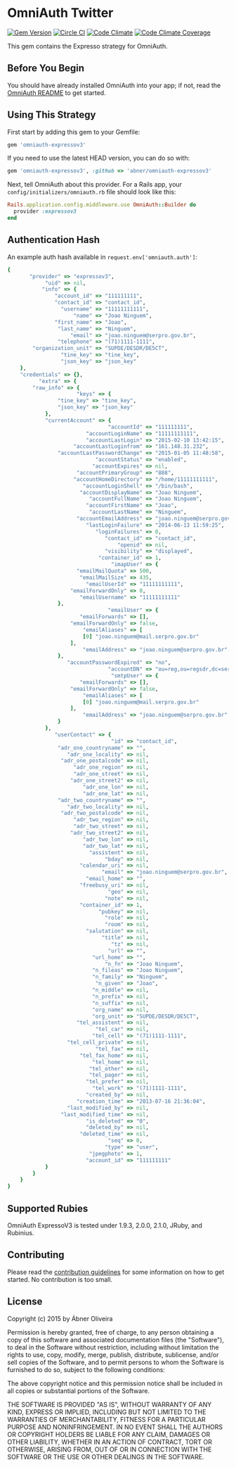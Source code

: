 # OmniAuth Twitter

[![Gem Version](https://badge.fury.io/rb/omniauth-twitter.svg)](http://badge.fury.io/rb/omniauth-twitter)
[![Circle CI](https://circleci.com/gh/abner/omniauth-expressov3/tree/master.svg?style=svg)](https://circleci.com/gh/abner/omniauth-expressov3/tree/master)
[![Code Climate](https://codeclimate.com/github/abner/omniauth-expressov3.png)](https://codeclimate.com/github/abner/omniauth-expressov3)
[![Code Climate Coverage](https://codeclimate.com/github/abner/omniauth-expressov3/coverage.png)](https://codeclimate.com/github/abner/omniauth-expressov3)

This gem contains the Expresso strategy for OmniAuth.

## Before You Begin

You should have already installed OmniAuth into your app; if not, read the [OmniAuth README](https://github.com/intridea/omniauth) to get started.


## Using This Strategy

First start by adding this gem to your Gemfile:

```ruby
gem 'omniauth-expressov3'
```

If you need to use the latest HEAD version, you can do so with:

```ruby
gem 'omniauth-expressov3', :github => 'abner/omniauth-expressov3'
```

Next, tell OmniAuth about this provider. For a Rails app, your `config/initializers/omniauth.rb` file should look like this:

```ruby
Rails.application.config.middleware.use OmniAuth::Builder do
  provider :expressov3
end
```


## Authentication Hash
An example auth hash available in `request.env['omniauth.auth']`:

```ruby
{
       "provider" => "expressov3",
            "uid" => nil,
           "info" => {
               "account_id" => "111111111",
               "contact_id" => "contact_id",
                 "username" => "11111111111",
                     "name" => "Joao Ninguem",
               "first_name" => "Joao",
                "last_name" => "Ninguem",
                    "email" => "joao.ninguem@serpro.gov.br",
                "telephone" => "(71)1111-1111",
        "organization_unit" => "SUPDE/DESDR/DE5CT",
                 "tine_key" => "tine_key",
                 "json_key" => "json_key"
    },
    "credentials" => {},
          "extra" => {
        "raw_info" => {
                      "keys" => {
                "tine_key" => "tine_key",
                "json_key" => "json_key"
            },
            "currentAccount" => {
                                "accountId" => "111111111",
                         "accountLoginName" => "11111111111",
                         "accountLastLogin" => "2015-02-10 13:42:15",
                     "accountLastLoginfrom" => "161.148.31.232",
                "accountLastPasswordChange" => "2015-01-05 11:48:58",
                            "accountStatus" => "enabled",
                           "accountExpires" => nil,
                      "accountPrimaryGroup" => "888",
                     "accountHomeDirectory" => "/home/11111111111",
                        "accountLoginShell" => "/bin/bash",
                       "accountDisplayName" => "Joao Ninguem",
                          "accountFullName" => "Joao Ninguem",
                         "accountFirstName" => "Joao",
                          "accountLastName" => "Ninguem",
                      "accountEmailAddress" => "joao.ninguem@serpro.gov.br",
                         "lastLoginFailure" => "2014-06-13 11:59:25",
                            "loginFailures" => 0,
                               "contact_id" => "contact_id",
                                   "openid" => nil,
                               "visibility" => "displayed",
                             "container_id" => 1,
                                 "imapUser" => {
                      "emailMailQuota" => 500,
                       "emailMailSize" => 435,
                         "emailUserId" => "11111111111",
                    "emailForwardOnly" => 0,
                       "emailUsername" => "11111111111"
                },
                                "emailUser" => {
                       "emailForwards" => [],
                    "emailForwardOnly" => false,
                        "emailAliases" => [
                        [0] "joao.ninguem@mail.serpro.gov.br"
                    ],
                        "emailAddress" => "joao.ninguem@serpro.gov.br"
                },
                   "accountPasswordExpired" => "no",
                                "accountDN" => "ou=reg,ou=regsdr,dc=serpro,dc=gov,dc=br",
                                 "smtpUser" => {
                       "emailForwards" => [],
                    "emailForwardOnly" => false,
                        "emailAliases" => [
                        [0] "joao.ninguem@mail.serpro.gov.br"
                    ],
                        "emailAddress" => "joao.ninguem@serpro.gov.br"
                }
            },
               "userContact" => {
                                 "id" => "contact_id",
                "adr_one_countryname" => "",
                   "adr_one_locality" => nil,
                 "adr_one_postalcode" => nil,
                     "adr_one_region" => nil,
                     "adr_one_street" => nil,
                    "adr_one_street2" => nil,
                        "adr_one_lon" => nil,
                        "adr_one_lat" => nil,
                "adr_two_countryname" => "",
                   "adr_two_locality" => nil,
                 "adr_two_postalcode" => nil,
                     "adr_two_region" => nil,
                     "adr_two_street" => nil,
                    "adr_two_street2" => nil,
                        "adr_two_lon" => nil,
                        "adr_two_lat" => nil,
                          "assistent" => nil,
                               "bday" => nil,
                       "calendar_uri" => nil,
                              "email" => "joao.ninguem@serpro.gov.br",
                         "email_home" => "",
                       "freebusy_uri" => nil,
                                "geo" => nil,
                               "note" => nil,
                       "container_id" => 1,
                             "pubkey" => nil,
                               "role" => nil,
                               "room" => nil,
                         "salutation" => nil,
                              "title" => nil,
                                 "tz" => nil,
                                "url" => "",
                           "url_home" => "",
                               "n_fn" => "Joao Ninguem",
                           "n_fileas" => "Joao Ninguem",
                           "n_family" => "Ninguem",
                            "n_given" => "Joao",
                           "n_middle" => nil,
                           "n_prefix" => nil,
                           "n_suffix" => nil,
                           "org_name" => nil,
                           "org_unit" => "SUPDE/DESDR/DE5CT",
                      "tel_assistent" => nil,
                            "tel_car" => nil,
                           "tel_cell" => "(71)1111-1111",
                   "tel_cell_private" => nil,
                            "tel_fax" => nil,
                       "tel_fax_home" => nil,
                           "tel_home" => nil,
                          "tel_other" => nil,
                          "tel_pager" => nil,
                         "tel_prefer" => nil,
                           "tel_work" => "(71)1111-1111",
                         "created_by" => nil,
                      "creation_time" => "2013-07-16 21:36:04",
                   "last_modified_by" => nil,
                 "last_modified_time" => nil,
                         "is_deleted" => "0",
                         "deleted_by" => nil,
                       "deleted_time" => nil,
                                "seq" => 0,
                               "type" => "user",
                          "jpegphoto" => 1,
                         "account_id" => "111111111"
            }
        }
    }
}

```

## Supported Rubies

OmniAuth ExpressoV3 is tested under 1.9.3, 2.0.0, 2.1.0, JRuby, and Rubinius.

## Contributing

Please read the [contribution guidelines](CONTRIBUTING.md) for some information on how to get started. No contribution is too small.

## License

Copyright (c) 2015 by Ábner Oliveira

Permission is hereby granted, free of charge, to any person obtaining a copy of this software and associated documentation files (the "Software"), to deal in the Software without restriction, including without limitation the rights to use, copy, modify, merge, publish, distribute, sublicense, and/or sell copies of the Software, and to permit persons to whom the Software is furnished to do so, subject to the following conditions:

The above copyright notice and this permission notice shall be included in all copies or substantial portions of the Software.

THE SOFTWARE IS PROVIDED "AS IS", WITHOUT WARRANTY OF ANY KIND, EXPRESS OR IMPLIED, INCLUDING BUT NOT LIMITED TO THE WARRANTIES OF MERCHANTABILITY, FITNESS FOR A PARTICULAR PURPOSE AND NONINFRINGEMENT. IN NO EVENT SHALL THE AUTHORS OR COPYRIGHT HOLDERS BE LIABLE FOR ANY CLAIM, DAMAGES OR OTHER LIABILITY, WHETHER IN AN ACTION OF CONTRACT, TORT OR OTHERWISE, ARISING FROM, OUT OF OR IN CONNECTION WITH THE SOFTWARE OR THE USE OR OTHER DEALINGS IN THE SOFTWARE.
